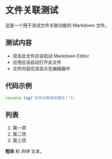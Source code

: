 # 文件关联测试

这是一个用于测试文件关联功能的 Markdown 文件。

## 测试内容

- 双击此文件应该启动 Markdown Editor
- 应用应该自动打开此文件
- 文件内容应该显示在编辑器中

## 代码示例

```javascript
console.log("文件关联测试成功！");
```

## 列表

1. 第一项
2. 第二项
3. 第三项

**粗体** 和 *斜体* 文本。
